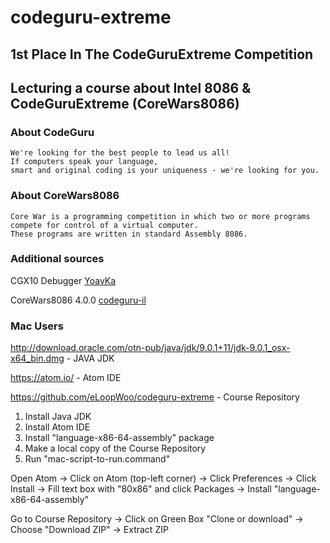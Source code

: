 # codeguru-extreme

## 1st Place In The CodeGuruExtreme Competition

## Lecturing a course about Intel 8086 & CodeGuruExtreme (CoreWars8086)  

### About CodeGuru
```
We're looking for the best people to lead us all! 
If computers speak your language, 
smart and original coding is your uniqueness - we're looking for you.
```

### About CoreWars8086
```
Core War is a programming competition in which two or more programs 
compete for control of a virtual computer. 
These programs are written in standard Assembly 8086.
```

### Additional sources

CGX10 Debugger [YoavKa](https://github.com/YoavKa)

CoreWars8086 4.0.0 [codeguru-il](https://github.com/codeguru-il)

### Mac Users
http://download.oracle.com/otn-pub/java/jdk/9.0.1+11/jdk-9.0.1_osx-x64_bin.dmg - JAVA JDK

https://atom.io/ - Atom IDE

https://github.com/eLoopWoo/codeguru-extreme - Course Repository

1) Install Java JDK
2) Install Atom IDE
3) Install "language-x86-64-assembly" package
4) Make a local copy of the Course Repository 
5) Run "mac-script-to-run.command"

Open Atom -> Click on Atom (top-left corner) -> Click Preferences
 -> Click Install -> Fill text box with "80x86" and click Packages
 -> Install "language-x86-64-assembly"
 
Go to Course Repository -> Click on Green Box "Clone or download" -> Choose "Download ZIP"
 -> Extract ZIP
 
